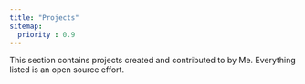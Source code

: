 ```yaml
---
title: "Projects"
sitemap:
  priority : 0.9
---
```

<p>This section contains projects created and contributed to by Me. Everything listed is an open source effort.</p>
